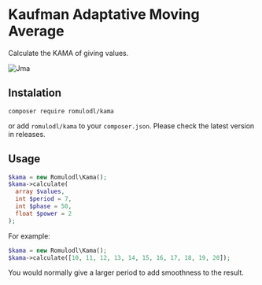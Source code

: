 # Kaufman Adaptative Moving Average

Calculate the KAMA of giving values.

![Jma](https://github.com/romulodl/kama/workflows/Kama/badge.svg)

## Instalation

```
composer require romulodl/kama
```

or add `romulodl/kama` to your `composer.json`. Please check the latest version in releases.

## Usage

```php
$kama = new Romulodl\Kama();
$kama->calculate(
  array $values,
  int $period = 7,
  int $phase = 50,
  float $power = 2
);
```

For example:
```php
$kama = new Romulodl\Kama();
$kama->calculate([10, 11, 12, 13, 14, 15, 16, 17, 18, 19, 20]);
```

You would normally give a larger period to add smoothness to the result.
